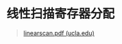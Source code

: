 # 线性扫描寄存器分配

> [linearscan.pdf (ucla.edu)](https://web.cs.ucla.edu/~palsberg/course/cs132/linearscan.pdf)